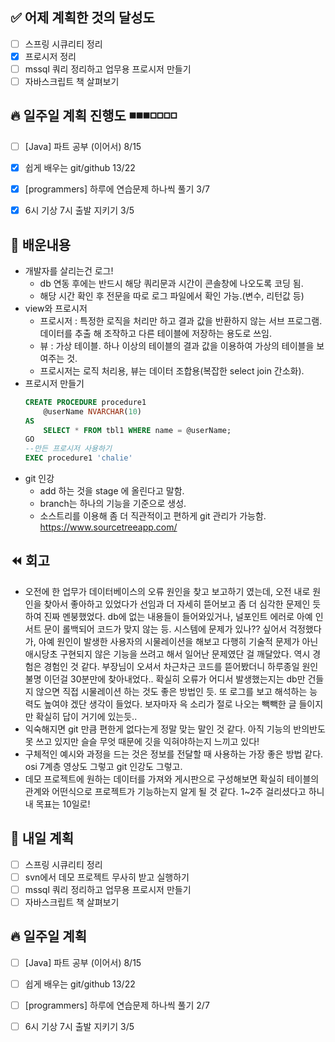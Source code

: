 ✅ 어제 계획한 것의 달성도
-----------------------------------------------------
- [ ] 스프링 시큐리티 정리
- [X] 프로시저 정리
- [ ] mssql 쿼리 정리하고 업무용 프로시저 만들기
- [ ] 자바스크립트 책 살펴보기

🔥 일주일 계획 진행도 ◾️◾️◾️◽️◽️◽️◽️
-----------------------------------------------------
- [ ] [Java] 파트 공부 (이어서) 8/15
- [X] 쉽게 배우는 git/github 13/22
- [X] [programmers] 하루에 연습문제 하나씩 풀기 3/7
- [X] 6시 기상 7시 출발 지키기 3/5


💬 배운내용
-----------------------------------------------------
- 개발자를 살리는건 로그!
    - db 연동 후에는 반드시 해당 쿼리문과 시간이 콘솔창에 나오도록 코딩 됨.
    - 해당 시간 확인 후 전문을 따로 로그 파일에서 확인 가능.(변수, 리턴값 등)
- view와 프로시저
    - 프로시저 : 특정한 로직을 처리만 하고 결과 값을 반환하지 않는 서브 프로그램. 데이터를 추출 해 조작하고 다른 테이블에 저장하는 용도로 쓰임.
    - 뷰 : 가상 테이블. 하나 이상의 테이블의 결과 값을 이용하여 가상의 테이블을 보여주는 것.
    - 프로시저는 로직 처리용, 뷰는 데이터 조합용(복잡한 select join 간소화).
- 프로시저 만들기
    ```sql
    CREATE PROCEDURE procedure1
        @userName NVARCHAR(10)
    AS
        SELECT * FROM tbl1 WHERE name = @userName;
    GO
    --만든 프로시저 사용하기
    EXEC procedure1 'chalie'
    ```
- git 인강
    - add 하는 것을 stage 에 올린다고 말함.
    - branch는 하나의 기능을 기준으로 생성.
    - 소스트리를 이용해 좀 더 직관적이고 편하게 git 관리가 가능함.
    https://www.sourcetreeapp.com/

⏪ 회고
-----------------------------------------------------
- 오전에 한 업무가 데이터베이스의 오류 원인을 찾고 보고하기 였는데, 오전 내로 원인을 찾아서 좋아하고 있었다가 선임과 더 자세히 뜯어보고 좀 더 심각한 문제인 듯 하여 진짜 멘붕했었다. db에 없는 내용들이 들어와있거나, 널포인트 에러로 아예 인서트 문이 롤백되어 코드가 맞지 않는 등. 시스템에 문제가 있나?? 싶어서 걱정했다가, 아예 원인이 발생한 사용자의 시물레이션을 해보고 다행히 기술적 문제가 아닌 애시당초 구현되지 않은 기능을 쓰려고 해서 일어난 문제였단 걸 깨달았다. 역시 경험은 경험인 것 같다. 부장님이 오셔서 차근차근 코드를 뜯어봤더니 하루종일 원인불명 이던걸 30분만에 찾아내었다.. 확실히 오류가 어디서 발생했는지는 db만 건들지 않으면 직접 시물레이션 하는 것도 좋은 방법인 듯. 또 로그를 보고 해석하는 능력도 높여야 겠단 생각이 들었다. 보자마자 윽 소리가 절로 나오는 빽빽한 글 들이지만 확실히 답이 거기에 있는듯.. 
- 익숙해지면 git 만큼 편한게 없다는게 정말 맞는 말인 것 같다. 아직 기능의 반의반도 못 쓰고 있지만 슬슬 무엇 때문에 깃을 익혀야하는지 느끼고 있다!
- 구체적인 예시와 과정을 드는 것은 정보를 전달할 때 사용하는 가장 좋은 방법 같다. osi 7계층 영상도 그렇고 git 인강도 그렇고.
- 데모 프로젝트에 원하는 데이터를 가져와 게시판으로 구성해보면 확실히 테이블의 관계와 어떤식으로 프로젝트가 기능하는지 알게 될 것 같다. 1~2주 걸리셨다고 하니 내 목표는 10일로! 


🔰 내일 계획
-----------------------------------------------------
- [ ] 스프링 시큐리티 정리
- [ ] svn에서 데모 프로젝트 무사히 받고 실행하기 
- [ ] mssql 쿼리 정리하고 업무용 프로시저 만들기
- [ ] 자바스크립트 책 살펴보기

🔥 일주일 계획 
-----------------------------------------------------
- [ ] [Java] 파트 공부 (이어서) 8/15
- [ ] 쉽게 배우는 git/github 13/22
- [ ] [programmers] 하루에 연습문제 하나씩 풀기 2/7
- [ ] 6시 기상 7시 출발 지키기 3/5

